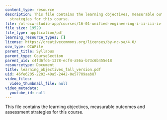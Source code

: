 ```yaml
---
content_type: resource
description: This file contains the learning objectives, measurable outcomes and assessment
  strategies for this course.
file: /ol-ocw-studio-app/courses/16-01-unified-engineering-i-ii-iii-iv-fall-2005-spring-2006/46fe6205220249a524420e57709aab87_learning_objectives_fall_version.pdf
file_size: 19529
file_type: application/pdf
learning_resource_types: []
license: https://creativecommons.org/licenses/by-nc-sa/4.0/
ocw_type: OCWFile
parent_title: Syllabus
parent_type: CourseSection
parent_uid: c4fd6fd6-1378-ecf4-a56a-b73c6b455e18
resourcetype: Document
title: learning_objectives_fall_version.pdf
uid: 46fe6205-2202-49a5-2442-0e57709aab87
video_files:
  video_thumbnail_file: null
video_metadata:
  youtube_id: null
---
```

This file contains the learning objectives, measurable outcomes and assessment strategies for this course.